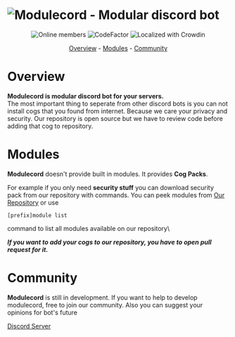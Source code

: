 <h1>
    <img src="https://i.imgur.com/FLW25ZL.png" alt="Modulecord - Modular discord bot">
</h1>

<p align="center">
    <img src="https://discordapp.com/api/guilds/977596299077623818/widget.png?style=shield" alt="Online members"/>
    <img src="https://www.codefactor.io/repository/github/fenish/modulecord/badge" alt="CodeFactor"/>
    <img src="https://badges.crowdin.net/modulecord/localized.svg" alt="Localized with Crowdin">
</p>

<p align="center">
  <a href="#overview">Overview</a>
  -
  <a href="#Modules">Modules</a>
  -
  <a href="#Community">Community</a>
</p>

# Overview

**Modulecord is modular discord bot for your servers.** \
The most important thing to seperate from other discord bots is you can not install cogs that you found from internet.
Because we care your privacy and security. Our repository is open source but we have to review code before adding that cog to repository.


# Modules

**Modulecord** doesn't provide built in modules. It provides **Cog Packs**.

For example if you only need **security stuff** you can download security pack from our repository with commands.
You can peek modules from [Our Repository](https://github.com/Fenish/modulecord-modules)
or use
```
[prefix]module list
```
command to list all modules available on our repository\

***If you want to add your cogs to our repository, you have to open pull request for it.***

# Community

**Modulecord** is still in development. If you want to help to develop modulecord,
free to join our community. Also you can suggest your opinions for bot's future

[Discord Server](https://discord.gg/6zRsRFNJtk)